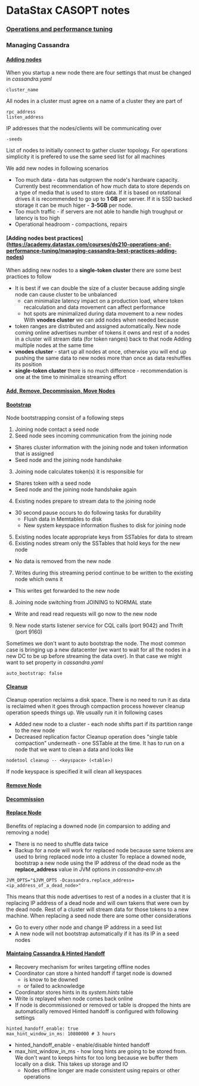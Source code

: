 # DataStax CASOPT notes
### [Operations and performance tuning](https://academy.datastax.com/courses/ds210-operations-and-performance-tuning)

### Managing Cassandra
#### [Adding nodes](https://academy.datastax.com/courses/ds210-operations-and-performance-tuning/managing-cassandra-managing-cassandra-and-adding)
When you startup a new node there are four settings that must be changed in *cassandra.yaml*
```
cluster_name
```
All nodes in a cluster must agree on a name of a cluster they are part of
```
rpc_address
listen_address
```
IP addresses that the nodes/clients will be communicating over
```
-seeds
```
List of nodes to initially connect to gather cluster topology. For operations simplicity it is prefered to use the same seed list for all machines

We add new nodes in following scenarios

* Too much data - data has outgrown the node's hardware capacity. Currently best recommendation of how much data to store depends on a type of media that is used to store data. If it is based on rotational drives it is recommended to go up to **1 GB** per server. If it is SSD backed storage it can be much higer - **3-5GB** per node.
* Too much traffic - if servers are not able to handle high troughput or latency is too high
* Operational headroom - compactions, repairs

#### [Adding nodes best practices] (https://academy.datastax.com/courses/ds210-operations-and-performance-tuning/managing-cassandra-best-practices-adding-nodes)
When adding new nodes to a **single-token cluster** there are some best practices to follow
* It is best if we can double the size of a cluster because adding single node can cause cluster to be unbalanced
  * can minimalize latency impact on a production load, where token recalculation and data movement can affect performance
  * hot spots are minimalized during data movement to a new nodes
With **vnodes cluster** we can add nodes when needed because
* token ranges are distributed and assigned automatically. New node coming online advertises number of tokens it owns and rest of a nodes in a cluster will stream data (for token ranges) back to that node
Adding multiple nodes at the same time
* **vnodes cluster** - start up all nodes at once, otherwise you will end up pushing the same data to new nodes more than once as data reshuffles its position
* **single-token cluster** there is no much difference - recommendation is one at the time to minimalize streaming effort

#### [Add, Remove, Decommission, Move Nodes](https://academy.datastax.com/courses/ds210-datastax-enterprise-operations-and-performance-tuning/managing-cassandra-add-remove)

#### [Bootstrap](https://academy.datastax.com/courses/ds210-operations-and-performance-tuning/managing-cassandra-bootstrap)
Node bootstrapping consist of a following steps

1. Joining node contact a seed node
2. Seed node sees incoming communication from the joining node
  * Shares cluster information with the joining node and token information that is assigned
  * Seed node and the joining node handshake
3. Joining node calculates token(s) it is responsible for
  * Shares token with a seed node
  * Seed node and the joining node handshake again
4. Existing nodes prepare to stream data to the joining node
  * 30 second pause occurs to do following tasks for durability
    * Flush data in Memtables to disk
    * New system keyspace information flushes to disk for joining node
5. Existing nodes locate appropriate keys from SSTables for data to stream
6. Existing nodes stream only the SSTables that hold keys for the new node
  * No data is removed from the new node
7. Writes during this streaming period continue to be written to the existing node which owns it
  * This writes get forwarded to the new node
8. Joining node switching from JOINING to NORMAL state
  * Write and read read requests will go now to the new node
9. New node starts listener service for CQL calls (port 9042) and Thrift (port 9160)

Sometimes we don't want to auto bootstrap the node. The most common case is bringing up a new datacenter (we want to wait for all the nodes in a new DC to be up before streaming the data over). In that case we might want to set property in *cassandra.yaml*
```
auto_bootstrap: false
```

#### [Cleanup](https://academy.datastax.com/courses/ds210-operations-and-performance-tuning/managing-cassandra-cleanup)
Cleanup operation reclaims a disk space. There is no need to run it as data is reclaimed when it goes through compaction process however cleanup operation speeds things up. We usually run it in following cases
* Added new node to a cluster - each node shifts part if its partition range to the new node
* Decreased replication factor
Cleanup operation does "single table compaction" underneath - one SSTable at the time.
It has to run on a node that we want to clean a data and looks like
```
nodetool cleanup -- <keyspace> (<table>)
```
If node keyspace is specified it will clean all keyspaces

#### [Remove Node](https://academy.datastax.com/courses/ds210-operations-and-performance-tuning/managing-cassandra-remove-node)
#### [Decommission](https://academy.datastax.com/courses/ds210-operations-and-performance-tuning/managing-cassandra-decommission)
#### [Replace Node](https://academy.datastax.com/courses/ds210-operations-and-performance-tuning/managing-cassandra-replace-node)
Benefits of replacing a downed node (in comparsion to adding and removing a node)
* There is no need to shuffle data twice
* Backup for a node will work for replaced node because same tokens are used to bring replaced node into a cluster
To replace a downed node, bootstrap a new node using the IP address of the dead node as the **replace_address** value in JVM options in *cassandra-env.sh*
```
JVM_OPTS="$JVM_OPTS -Dcassandra.replace_address=<ip_address_of_a_dead_node>"
```
This means that this node advertises to rest of a nodes in a cluster that it is replacing IP address of a dead node and will own takens that were own by the dead node. Rest of a cluster will stream data for those tokens to a new machine.
When replacing a seed node there are some other considerations
* Go to every other node and change IP address in a seed list
* A new node will not bootstrap automatically if it has its IP in a seed nodes

#### [Maintaing Cassandra & Hinted Handoff](https://academy.datastax.com/courses/ds210-operations-and-performance-tuning/maintaining-cassandra-maintaining-cassandra-and)
* Recovery mechanism for writes targeting offline nodes
* Coordinator can store a hinted handoff if target node is downed
  * is know to be downed
  * or failed to acknowledge
* Coordinator stores hints in its *system.hints* table
* Write is replayed when node comes back online
* If node is decommissioned or removed or table is dropped the hints are automatically removed
Hinted handoff is configured with following settings
```
hinted_handoff_enable: true
max_hint_window_in_ms: 10800000 # 3 hours
```
  * hinted_handoff_enable - enable/disable hinted handoff
  * max_hint_window_in_ms - how long hints are going to be stored from. We don't want to keeps hints for too long because we buffer them locally on a disk. This takes up storage and IO
    * Nodes offline longer are made consistent using repairs or other operations
